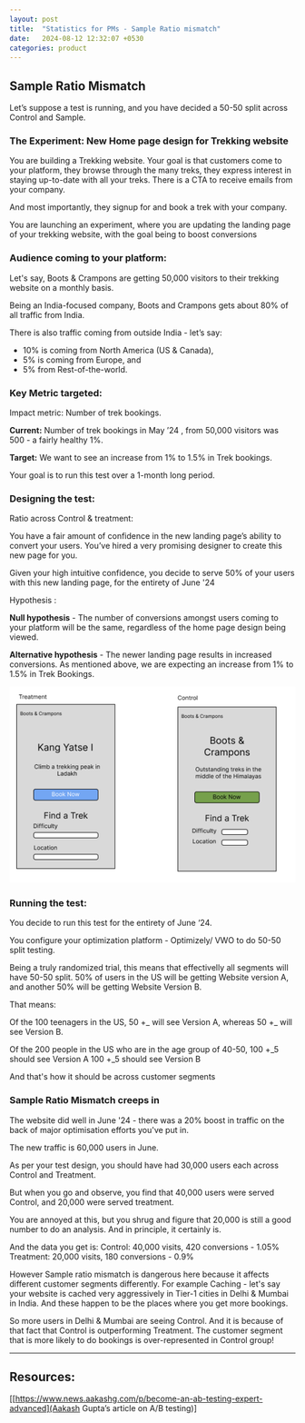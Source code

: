 ```yaml
---
layout: post
title:  "Statistics for PMs - Sample Ratio mismatch"
date:   2024-08-12 12:32:07 +0530
categories: product
---
```


## Sample Ratio Mismatch

Let’s suppose a test is running, and you have decided a 50-50 split across Control and Sample. 

### **The Experiment: New Home page design for Trekking website**

You are building a Trekking website. Your goal is that customers come to your platform, they browse through the many treks, they express interest in staying up-to-date with all your treks. There is a CTA to receive emails from your company. 

And most importantly, they signup for and book a trek with your company.

You are launching an experiment, where you are updating the landing page of your trekking website, with the goal being to boost conversions 

### **Audience coming to your platform:**

Let's say, Boots & Crampons are getting 50,000 visitors to their trekking website on a monthly basis. 

Being an India-focused company, Boots and Crampons gets about 80% of all traffic from India. 

There is also traffic coming from outside India - let’s say:
- 10% is coming from North America (US & Canada), 
- 5% is coming from Europe, and
- 5% from Rest-of-the-world.

### **Key Metric targeted:**

Impact metric: Number of trek bookings.

**Current:** Number of trek bookings in May ’24 , from 50,000 visitors was 500 - a fairly healthy 1%.

**Target:** We want to see an increase from 1% to 1.5% in Trek bookings.

Your goal is to run this test over a 1-month long period. 

### Designing the test:

Ratio across Control & treatment:

You have a fair amount of confidence in the new landing page’s ability to convert your users. You’ve hired a very promising designer to create this new page for you. 

Given your high intuitive confidence, you decide to serve 50% of your users with this new landing page, for the entirety of June '24

Hypothesis :

**Null hypothesis** - The number of conversions amongst users coming to your platform will be the same, regardless of the home page design being viewed.

**Alternative hypothesis** - The newer landing page results in increased conversions. As mentioned above, we are expecting an increase from 1% to 1.5% in Trek Bookings.

![image](/assets/images/stats-for-pms/Control-and-treatment.png)

### **Running the test:**

You decide to run this test for the entirety of June ‘24. 

You configure your optimization platform - Optimizely/ VWO to do 50-50 split testing. 

Being a truly randomized trial, this means that effectivelly all segments will have 50-50 split. 50% of users in the US will be getting Website version A, and another 50% will be getting Website Version B. 

That means:

Of the 100 teenagers in the US, 50 +_ will see Version A, whereas 50 +_ will see Version B.

Of the 200 people in the US who are in the age group of 40-50, 
100 +_5 should see Version A
100 +_5 should see Version B

And that's how it should be across customer segments

### **Sample Ratio Mismatch creeps in**
The website did well in June '24 - there was a 20% boost in traffic on the back of major optimisation efforts you've put in.

The new traffic is 60,000 users in June.

As per your test design, you should have had 30,000 users each across Control and Treatment.

But when you go and observe, you find that 40,000 users were served Control, and 20,000 were served treatment. 

You are annoyed at this, but you shrug and figure that 20,000 is still a good number to do an analysis. And in principle, it certainly is.


And the data you get is:
Control: 40,000 visits, 420 conversions - 1.05%
Treatment: 20,000 visits, 180 conversions - 0.9%

However Sample ratio mismatch is dangerous here because it affects different customer segments differently. For example Caching - let's say your website is cached very aggressively in Tier-1 cities in Delhi & Mumbai in India. And these happen to be the places where you get more bookings.


So more users in Delhi & Mumbai are seeing Control. And it is because of that fact that Control is outperforming Treatment. The customer segment that is more likely to do bookings is over-represented in Control group!

---

## **Resources:**

[[https://www.news.aakashg.com/p/become-an-ab-testing-expert-advanced](Aakash Gupta’s article on A/B testing)]